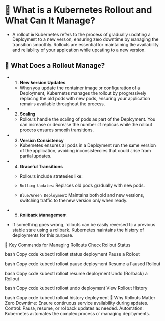 # 🚀 What is a Kubernetes Rollout and What Can It Manage?
* A rollout in Kubernetes refers to the process of gradually updating a Deployment to a new version, ensuring zero downtime by managing the transition smoothly. Rollouts are essential for maintaining the availability and reliability of your application while updating to a new version.

## 🔹 What Does a Rollout Manage?
* 1. **New Version Updates**
   * When you update the container image or configuration of a Deployment, Kubernetes manages the rollout by progressively replacing the old pods with new pods, ensuring your application remains available throughout the process.

* 2. **Scaling**
   * Rollouts handle the scaling of pods as part of the Deployment. You can increase or decrease the number of replicas while the rollout process ensures smooth transitions.

* 3. **Version Consistency**
   * Kubernetes ensures all pods in a Deployment run the same version of the application, avoiding inconsistencies that could arise from partial updates.

* 4. **Graceful Transitions**
   * Rollouts include strategies like:

   * `Rolling Updates`: Replaces old pods gradually with new pods.
   * `Blue/Green Deployment`: Maintains both old and new versions, switching traffic to the new version only when ready.
* 5. **Rollback Management**
* If something goes wrong, rollouts can be easily reversed to a previous stable state using a rollback. Kubernetes maintains the history of deployments for this purpose.

🔷 Key Commands for Managing Rollouts
Check Rollout Status

bash
Copy code
kubectl rollout status deployment <deployment-name>
Pause a Rollout

bash
Copy code
kubectl rollout pause deployment <deployment-name>
Resume a Paused Rollout

bash
Copy code
kubectl rollout resume deployment <deployment-name>
Undo (Rollback) a Rollout

bash
Copy code
kubectl rollout undo deployment <deployment-name>
View Rollout History

bash
Copy code
kubectl rollout history deployment <deployment-name>
🌟 Why Rollouts Matter
Zero Downtime: Ensure continuous service availability during updates.
Control: Pause, resume, or rollback updates as needed.
Automation: Kubernetes automates the complex process of managing deployments.
